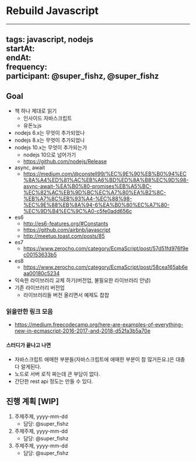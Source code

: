 # Rebuild Javascript
----
tags: javascript, nodejs
<br/>
startAt:
<br/>
endAt: 
<br/>
frequency:
<br/>
participant: @super_fishz, @super_fishz
----
## Goal
* 책 하나 제대로 읽기
    * 인사이드 자바스크립트
    * 유돈노js
* nodejs 6.x는 무엇이 추가되었나
* nodejs 8.x는 무엇이 추가되었나
* nodejs 10.x는 무엇이 추가되는가
    * nodejs 10으로 넘어가기
    * https://github.com/nodejs/Release
* async, await
    * https://medium.com/@constell99/%EC%9E%90%EB%B0%94%EC%8A%A4%ED%81%AC%EB%A6%BD%ED%8A%B8%EC%9D%98-async-await-%EA%B0%80-promises%EB%A5%BC-%EC%82%AC%EB%9D%BC%EC%A7%80%EA%B2%8C-%EB%A7%8C%EB%93%A4-%EC%88%98-%EC%9E%88%EB%8A%94-6%EA%B0%80%EC%A7%80-%EC%9D%B4%EC%9C%A0-c5fe0add656c
* es6
    * http://es6-features.org/#Constants
    * https://github.com/airbnb/javascript
    * http://meetup.toast.com/posts/85
* es7
    * https://www.zerocho.com/category/EcmaScript/post/57d51fd976f9ec00153633b5
* es8
    * https://www.zerocho.com/category/EcmaScript/post/58cea165ab6eaa00180c5234
* 익숙한 라이브러리 교체 하기(버전업, 불필요한 라이브러리 안녕)
* 기존 라이브러리 버전업
    * 라이브러리들 버전 올리면서 예제도 찹찹

### 읽을만한 링크 모음
* https://medium.freecodecamp.org/here-are-examples-of-everything-new-in-ecmascript-2016-2017-and-2018-d52fa3b5a70e

#### 스터디가 끝나고 나면
* 자바스크립트 애매한 부분들(자바스크립트에 애매한 부분이 참 많거든요.)은 대충 다 알게된다.
* 노드로 서버 로직 짜는데 큰 부담이 없다.
* 간단한 rest api 정도는 만들 수 있다.


## 진행 계획 [WIP]
1. 주제주제, yyyy-mm-dd
    * 담당: @super_fishz
1. 주제주제, yyyy-mm-dd
    * 담당: @super_fishz
1. 주제주제, yyyy-mm-dd
    * 담당: @super_fishz
